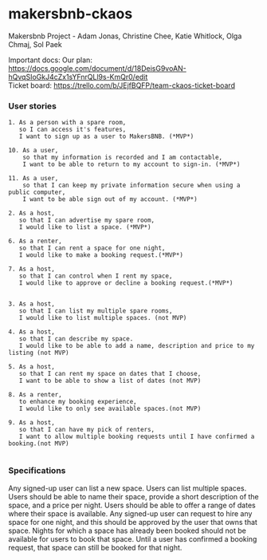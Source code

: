 # makersbnb-ckaos
Makersbnb Project - Adam Jonas,  Christine Chee, Katie Whitlock, Olga Chmaj, Sol Paek

Important docs: 
Our plan: https://docs.google.com/document/d/18DeisG9voAN-hQvqSIoGkJ4cZx1sYFnrQLl9s-KmQr0/edit <br>
Ticket board: https://trello.com/b/JEjfBQFP/team-ckaos-ticket-board

### User stories ###
```
1. As a person with a spare room,
   so I can access it's features, 
   I want to sign up as a user to MakersBNB. (*MVP*)
   
10. As a user,
    so that my information is recorded and I am contactable,
    I want to be able to return to my account to sign-in. (*MVP*)

11. As a user,
    so that I can keep my private information secure when using a public computer,
    I want to be able sign out of my account. (*MVP*)
   
2. As a host, 
   so that I can advertise my spare room, 
   I would like to list a space. (*MVP*)
   
6. As a renter,
   so that I can rent a space for one night,
   I would like to make a booking request.(*MVP*)

7. As a host,
   so that I can control when I rent my space,
   I would like to approve or decline a booking request.(*MVP*)
  
 
3. As a host,
   so that I can list my multiple spare rooms, 
   I would like to list multiple spaces. (not MVP)

4. As a host,
   so that I can describe my space.
   I would like to be able to add a name, description and price to my listing (not MVP)
   
5. As a host,
   so that I can rent my space on dates that I choose,
   I want to be able to show a list of dates (not MVP)
   
8. As a renter,
   to enhance my booking experience,
   I would like to only see available spaces.(not MVP)
   
9. As a host,
   so that I can have my pick of renters,
   I want to allow multiple booking requests until I have confirmed a booking.(not MVP)
   

```
### Specifications ####

Any signed-up user can list a new space.
Users can list multiple spaces.
Users should be able to name their space, provide a short description of the space, and a price per night.
Users should be able to offer a range of dates where their space is available.
Any signed-up user can request to hire any space for one night, and this should be approved by the user that owns that space.
Nights for which a space has already been booked should not be available for users to book that space.
Until a user has confirmed a booking request, that space can still be booked for that night.
